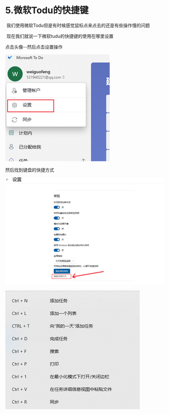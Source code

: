 # 5.微软Todu的快捷键

​		我们使用微软Todu但是有时候感觉鼠标点来点去的还是有些操作慢的问题



​		现在我们就说一下微软tudu的快捷键的使用在哪里设置



点击头像--然后点击设置操作

![1647762946986](../../../.vuepress/public/images/1647762946986.png)



然后找到键盘的快捷方式

![1647763062213](../../../.vuepress/public/images/1647763062213.png)



![1647763088446](../../../.vuepress/public/images/1647763088446.png)



























































